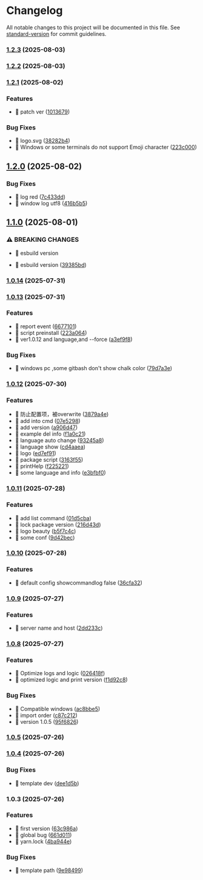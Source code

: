 # Changelog

All notable changes to this project will be documented in this file. See [standard-version](https://github.com/conventional-changelog/standard-version) for commit guidelines.

### [1.2.3](https://github.com/tomatobybike/wukong-deploy/compare/v1.2.2...v1.2.3) (2025-08-03)

### [1.2.2](https://github.com/tomatobybike/wukong-deploy/compare/v1.2.1...v1.2.2) (2025-08-03)

### [1.2.1](https://github.com/tomatobybike/wukong-deploy/compare/v1.2.0...v1.2.1) (2025-08-02)


### Features

* 🎸 patch ver ([1013679](https://github.com/tomatobybike/wukong-deploy/commit/10136790de94fddc4d9488bb4a808611c9257d18))


### Bug Fixes

* 🐛 logo.svg ([38282b4](https://github.com/tomatobybike/wukong-deploy/commit/38282b4d2b68a42c1ebfb6d6e1ff6942267a083a))
* 🐛 Windows or some terminals do not support Emoji character ([223c000](https://github.com/tomatobybike/wukong-deploy/commit/223c0001a0d8b084bd74a8ecdb12a0345267a31e))

## [1.2.0](https://github.com/tomatobybike/wukong-deploy/compare/v1.1.0...v1.2.0) (2025-08-02)


### Bug Fixes

* 🐛 log red ([7c433dd](https://github.com/tomatobybike/wukong-deploy/commit/7c433dded0a4cc972885ad0610797b4d9ce462fe))
* 🐛 window log utf8 ([416b5b5](https://github.com/tomatobybike/wukong-deploy/commit/416b5b5ddd1750d2d7bab019dcc9b5f87e49bff6))

## [1.1.0](https://github.com/tomatobybike/wukong-deploy/compare/v1.0.15...v1.1.0) (2025-08-01)


### ⚠ BREAKING CHANGES

* 🧨 esbuild version

* 🤖 esbuild version ([39385bd](https://github.com/tomatobybike/wukong-deploy/commit/39385bdd87bcfac4ac0dac36df612bc7e668d036))

### [1.0.14](https://github.com/tomatobybike/wukong-deploy/compare/v1.0.13...v1.0.14) (2025-07-31)

### [1.0.13](https://github.com/tomatobybike/wukong-deploy/compare/v1.0.12...v1.0.13) (2025-07-31)


### Features

* 🎸 report event ([6677101](https://github.com/tomatobybike/wukong-deploy/commit/6677101feac71880da2ac2297816edc34a34f8b9))
* 🎸 script preinstall ([223a064](https://github.com/tomatobybike/wukong-deploy/commit/223a0642ff9ee5f276b9a4b998ceb3ce4cfd1a0a))
* 🎸 ver1.0.12 and language,and --force ([a3ef9f8](https://github.com/tomatobybike/wukong-deploy/commit/a3ef9f88e51ebf49856a4fbb90b0fb9d262ace54))


### Bug Fixes

* 🐛 windows pc ,some gitbash don't show chalk color ([79d7a3e](https://github.com/tomatobybike/wukong-deploy/commit/79d7a3ec194d2fe47ee7f13cd1f7c32d5a54e46c))

### [1.0.12](https://github.com/tomatobybike/wukong-deploy/compare/v1.0.11...v1.0.12) (2025-07-30)

### Features

- 🎸 防止配置项，被overwrite ([3879a4e](https://github.com/tomatobybike/wukong-deploy/commit/3879a4edc77363d744aad37219934f07c857e7f3))
- 🎸 add into cmd ([07e5298](https://github.com/tomatobybike/wukong-deploy/commit/07e52986860248ae9331acb533a827d1d9d24be0))
- 🎸 add version ([a906d47](https://github.com/tomatobybike/wukong-deploy/commit/a906d47bfa247c7057d21eb1292b3594f6df3054))
- 🎸 example del info ([f1a0c21](https://github.com/tomatobybike/wukong-deploy/commit/f1a0c21a82173570def07a17d1e60d9782f7270d))
- 🎸 language auto change ([93245a8](https://github.com/tomatobybike/wukong-deploy/commit/93245a85ae3ff5d2346134bfe75323cd843ed80c))
- 🎸 language show ([cd4aaea](https://github.com/tomatobybike/wukong-deploy/commit/cd4aaea3cd133447cac5ff0470c93d3036a42c3c))
- 🎸 logo ([ed7ef91](https://github.com/tomatobybike/wukong-deploy/commit/ed7ef9198e0f9469b338da3c47954d1d221c27e3))
- 🎸 package script ([3163f55](https://github.com/tomatobybike/wukong-deploy/commit/3163f5537ee4c119ef244b686d0a6859fa358591))
- 🎸 printHelp ([f225221](https://github.com/tomatobybike/wukong-deploy/commit/f22522175bcd2f649123e90576fa83518bd62afe))
- 🎸 some language and info ([e3bfbf0](https://github.com/tomatobybike/wukong-deploy/commit/e3bfbf0f928355e1de95631a632c799474813e2f))

### [1.0.11](https://github.com/tomatobybike/wukong-deploy/compare/v1.0.10...v1.0.11) (2025-07-28)

### Features

- 🎸 add list command ([01d5cba](https://github.com/tomatobybike/wukong-deploy/commit/01d5cba8f7c98a95b717773f8c07b865243be5e1))
- 🎸 lock package version ([216d43d](https://github.com/tomatobybike/wukong-deploy/commit/216d43d3bf844a049e83998dc4f02cf1ea889331))
- 🎸 logo beauty ([b5f7c4c](https://github.com/tomatobybike/wukong-deploy/commit/b5f7c4cace1c3d53fffc62144b3aa45613b32a78))
- 🎸 some conf ([9d42bec](https://github.com/tomatobybike/wukong-deploy/commit/9d42beceb6de799b0881fb5d018757cef7b6a408))

### [1.0.10](https://github.com/tomatobybike/wukong-deploy/compare/v1.0.9...v1.0.10) (2025-07-28)

### Features

- 🎸 default config showcommandlog false ([36cfa32](https://github.com/tomatobybike/wukong-deploy/commit/36cfa321438dce53b32a12a034058dc643ca3f8a))

### [1.0.9](https://github.com/tomatobybike/wukong-deploy/compare/v1.0.8...v1.0.9) (2025-07-27)

### Features

- 🎸 server name and host ([2dd233c](https://github.com/tomatobybike/wukong-deploy/commit/2dd233c3ce42e9facb51b3aa82674e3c0c7c95ba))

### [1.0.8](https://github.com/tomatobybike/wukong-deploy/compare/v1.0.5...v1.0.8) (2025-07-27)

### Features

- 🎸 Optimize logs and logic ([026418f](https://github.com/tomatobybike/wukong-deploy/commit/026418f36a9257679da9a83e83f1f97ecd5c3b32))
- 🎸 optimized logic and print version ([f1d92c8](https://github.com/tomatobybike/wukong-deploy/commit/f1d92c882583f70a8d63871f1c2cbc77730023da))

### Bug Fixes

- 🐛 Compatible windows ([ac8bbe5](https://github.com/tomatobybike/wukong-deploy/commit/ac8bbe569470385edd551e9cf4f787aa674e3248))
- 🐛 import order ([c87c212](https://github.com/tomatobybike/wukong-deploy/commit/c87c212c4b7897b54780902ae58810de687f439f))
- 🐛 version 1.0.5 ([95f6826](https://github.com/tomatobybike/wukong-deploy/commit/95f6826eaac1c112220f3fd22f712e2a8a7cd6ea))

### [1.0.5](https://github.com/tomatobybike/wukong-deploy/compare/v1.0.4...v1.0.5) (2025-07-26)

### [1.0.4](https://github.com/tomatobybike/wukong-deploy/compare/v1.0.3...v1.0.4) (2025-07-26)

### Bug Fixes

- 🐛 template dev ([dee1d5b](https://github.com/tomatobybike/wukong-deploy/commit/dee1d5b5fdb07e7f558a0df4563216d52c37e38f))

### 1.0.3 (2025-07-26)

### Features

- 🎸 first version ([63c986a](https://github.com/tomatobybike/wukong-deploy/commit/63c986a5a2612eef3f1522cbe674fca5c0b1ad11))
- 🎸 global bug ([661d011](https://github.com/tomatobybike/wukong-deploy/commit/661d011de3ad1db1981494d82d11b1d9e440465e))
- 🎸 yarn.lock ([4ba944e](https://github.com/tomatobybike/wukong-deploy/commit/4ba944e878c38eee143f1bf139811da42b7dbcb6))

### Bug Fixes

- 🐛 template path ([9e98499](https://github.com/tomatobybike/wukong-deploy/commit/9e984997cd039da18fa0f0f2833e78c04bde2abd))
